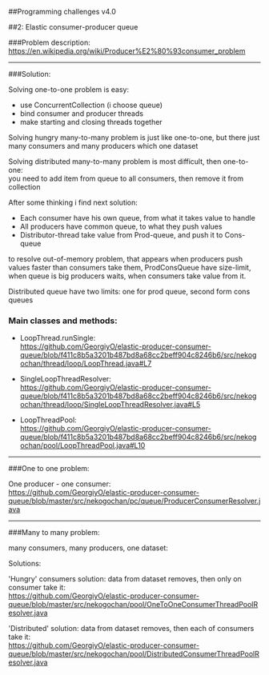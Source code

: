 ##Programming challenges v4.0

#<span>#2: Elastic consumer-producer queue</span>

###Problem description: https://en.wikipedia.org/wiki/Producer%E2%80%93consumer_problem

<hr>

###Solution:

Solving one-to-one problem is easy:
* use ConcurrentCollection (i choose queue)
* bind consumer and producer threads
* make starting and closing threads together

Solving hungry many-to-many problem is just like one-to-one,
but there just many consumers and many producers which one dataset

Solving distributed many-to-many problem is most difficult, then one-to-one:<br>
you need to add item from queue to all consumers, then remove it from collection<br>

After some thinking i find next solution:<br>
* Each consumer have his own queue, from what it takes value to handle
* All producers have common queue, to what they push values
* Distributor-thread take value from Prod-queue, and push it to Cons-queue

to resolve out-of-memory problem, that appears when producers push values faster than consumers take them,
ProdConsQueue have size-limit, when queue is big producers waits, when consumers take value from it.

Distributed queue have two limits: one for prod queue, second form cons queues

### Main classes and methods:

* LoopThread.runSingle:<br>
  https://github.com/GeorgiyO/elastic-producer-consumer-queue/blob/f411c8b5a3201b487bd8a68cc2beff904c8246b6/src/nekogochan/thread/loop/LoopThread.java#L7

* SingleLoopThreadResolver:<br>
  https://github.com/GeorgiyO/elastic-producer-consumer-queue/blob/f411c8b5a3201b487bd8a68cc2beff904c8246b6/src/nekogochan/thread/loop/SingleLoopThreadResolver.java#L5

* LoopThreadPool:<br>
  https://github.com/GeorgiyO/elastic-producer-consumer-queue/blob/f411c8b5a3201b487bd8a68cc2beff904c8246b6/src/nekogochan/pool/LoopThreadPool.java#L10



<hr>

###One to one problem:

One producer - one consumer:<br>
https://github.com/GeorgiyO/elastic-producer-consumer-queue/blob/master/src/nekogochan/pc/queue/ProducerConsumerResolver.java

<hr>

###Many to many problem:

many consumers, many producers, one dataset:

Solutions:

'Hungry' consumers solution: data from dataset removes, then only on consumer take it:
<br>https://github.com/GeorgiyO/elastic-producer-consumer-queue/blob/master/src/nekogochan/pool/OneToOneConsumerThreadPoolResolver.java

'Distributed' solution: data from dataset removes, then each of consumers take it:
<br>https://github.com/GeorgiyO/elastic-producer-consumer-queue/blob/master/src/nekogochan/pool/DistributedConsumerThreadPoolResolver.java

